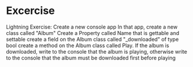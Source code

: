 # Excercise
 Lightning Exercise:
 Create a new console app
 In that app, create a new class called "Album"
 Create a Property called Name that is gettable and settable
 create a field on the Album class called "_downloaded" of type bool
 create a method on the Album class called Play. If the album is downloaded, write to the console that the album is playing, 
 otherwise write to the console that the album must be downloaded first before playing
